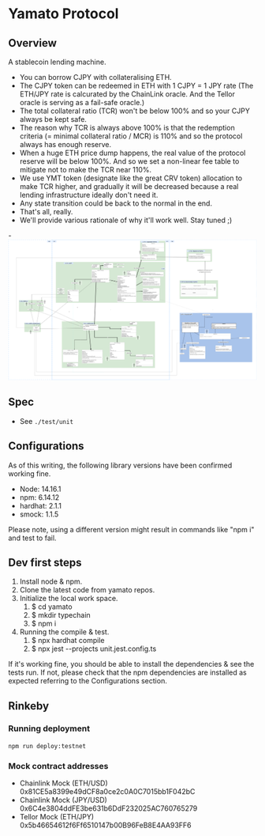 # Yamato Protocol

## Overview

A stablecoin lending machine.

- You can borrow CJPY with collateralising ETH.
- The CJPY token can be redeemed in ETH with 1 CJPY = 1 JPY rate (The ETH/JPY rate is calcurated by the ChainLink oracle. And the Tellor oracle is serving as a fail-safe oracle.)
- The total collateral ratio (TCR) won't be below 100% and so your CJPY always be kept safe.
- The reason why TCR is always above 100% is that the redemption criteria (= minimal collateral ratio / MCR) is 110% and so the protocol always has enough reserve.
- When a huge ETH price dump happens, the real value of the protocol reserve will be below 100%. And so we set a non-linear fee table to mitigate not to make the TCR near 110%.
- We use YMT token (designate like the great CRV token) allocation to make TCR higher, and gradually it will be decreased because a real lending infrastructure ideally don't need it.
- Any state transition could be back to the normal in the end.
- That's all, really.
- We'll provide various rationale of why it'll work well. Stay tuned ;)

-![yamato](./yamato.png)

## Spec

- See `./test/unit`

## Configurations

As of this writing, the following library versions have been confirmed working fine.

- Node: 14.16.1
- npm: 6.14.12
- hardhat: 2.1.1
- smock: 1.1.5

Please note, using a different version might result in commands like "npm i" and test to fail.

## Dev first steps

1. Install node & npm.
1. Clone the latest code from yamato repos.
1. Initialize the local work space.
   1. $ cd yamato
   1. $ mkdir typechain
   1. $ npm i
1. Running the compile & test.
   1. $ npx hardhat compile
   1. $ npx jest --projects unit.jest.config.ts

If it's working fine, you should be able to install the dependencies & see the tests run.
If not, please check that the npm dependencies are installed as expected referring to the Configurations section.

## Rinkeby

### Running deployment

`npm run deploy:testnet`

### Mock contract addresses

- Chainlink Mock (ETH/USD) 0x81CE5a8399e49dCF8a0ce2c0A0C7015bb1F042bC
- Chainlink Mock (JPY/USD) 0x6C4e3804ddFE3be631b6DdF232025AC760765279
- Tellor Mock (ETH/JPY) 0x5b46654612f6Ff6510147b00B96FeB8E4AA93FF6

<!-- TBD -->
